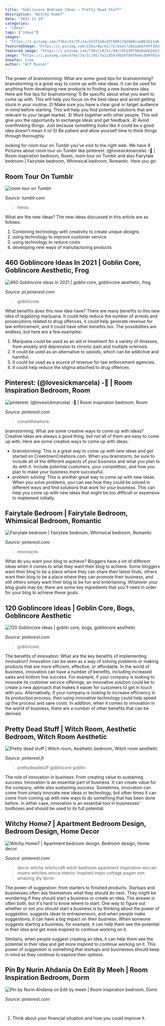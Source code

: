 ```yaml
---
title: "Goblincore Bedroom Ideas ~ Pretty Dead Stuff"
description: "Witchy home7"
date: "2022-11-29"
categories:
- "ideas"
tags: ["ideas"]
images:
- "https://i.pinimg.com/736x/43/3f/2a/433f2a8cd3f48917bb9d0caa061b11a8.jpg"
featuredImage: "https://i.pinimg.com/236x/0a/41/72/0a41728a1abb7e9f3dc8b95f40244972.jpg"
featured_image: "https://i.pinimg.com/736x/c0/52/49/c05249f50eba6624d13baa38b0b725ea.jpg"
image: "https://i.pinimg.com/474x/7a/1c/05/7a1c0547db5bf8df6e6cd99f6534a79b.jpg"
ShowToc: true
author: "Alf Russel"
---
```



The power of brainstorming: What are some good tips for brainstorming?
brainstorming is a great way to come up with new ideas. It can be used for anything from developing new products to finding a new business idea. Here are five tips for brainstorming: 1) Be specific about what you want to come up with. This will help you focus on the best ideas and avoid getting stuck in your routine. 2) Make sure you have a clear goal or target audience in mind before starting. This will help you find potential solutions that are relevant to your target market. 3) Work together with other people. This will give you the opportunity to exchange ideas and get feedback. 4) Avoid overthinking things. Just because something looks like it could be a good idea doesn’t mean it is! 5) Be patient and allow yourself time to think things through thoroughly.

	

		
looking for room tour on Tumblr you've visit to the right web. We have 8 Pictures about room tour on Tumblr like pinterest: (@lovesickmarcela) -🥢 | Room inspiration bedroom, Room, room tour on Tumblr and also Fairytale bedroom | Fairytale bedroom, Whimsical bedroom, Romantic. Here you go:
		
    
## Room Tour On Tumblr

<img loading=lazy src="https://66.media.tumblr.com/e1c4a46b0f082d3d55d8d6153bbed628/5c32af7a2a7ec9a1-d6/s640x960/0940b1f5fc79fb9bdf9564fd4fada7bb9a18cc05.jpg" onerror="this.onerror=null;this.src='https://tse2.mm.bing.net/th?id=OIP.8zZASjdzm3dfURpEVn0u9wHaFj&amp;pid=15.1';" alt="room tour on Tumblr">

_Source: tumblr.com_

>henlo. 

	

What are the new ideas?
The new ideas discussed in this article are as follows:
1. Combining technology with creativity to create unique designs 
2. using technology to improve customer service 
3. using technology to reduce costs 
4. developing new ways of manufacturing products 

    
## 460 Goblincore Ideas In 2021 | Goblin Core, Goblincore Aesthetic, Frog

<img loading=lazy src="https://i.pinimg.com/474x/7a/1c/05/7a1c0547db5bf8df6e6cd99f6534a79b.jpg" onerror="this.onerror=null;this.src='https://tse1.mm.bing.net/th?id=OIP.j79PXu_MB_AZ1iYXFh6haAAAAA&amp;pid=15.1';" alt="460 Goblincore ideas in 2021 | goblin core, goblincore aesthetic, frog">

_Source: pl.pinterest.com_

>goblincore. 

	

What benefits does this new idea have?
There are many benefits to this new idea of legalizing marijuana. It could help reduce the number of arrests and prosecutions related to drug offences, it could help generate revenue for law enforcement, and it could have other benefits too. The possibilities are endless, but here are a few examples: 
1. Marijuana could be used as an aid in treatment for a variety of illnesses, from anxiety and depression to chronic pain and multiple sclerosis. 
2. It could be used as an alternative to opioids, which can be addictive and harmful. 
3. It could be used as a source of revenue for law enforcement agencies. 
4. It could help reduce the stigma attached to drug offences.

    
## Pinterest: (@lovesickmarcela) -🥢 | Room Inspiration Bedroom, Room

<img loading=lazy src="https://i.pinimg.com/736x/9d/07/91/9d0791b5b45a653c6f6ac0305067380a.jpg" onerror="this.onerror=null;this.src='https://tse2.mm.bing.net/th?id=OIP.8nKI2kbhkJDmwPniRGXIYQHaL5&amp;pid=15.1';" alt="pinterest: (@lovesickmarcela) -🥢 | Room inspiration bedroom, Room">

_Source: pinterest.com_

>conanthewhore. 

	

brainstorming: What are some creative ways to come up with ideas?
Creative ideas are always a good thing, but not all of them are easy to come up with. Here are some creative ways to come up with ideas: 
- brainstorming: This is a great way to come up with new ideas and get started on CreektownCreations.com. When you brainstorm, be sure to include all of the different aspects of your business and what you plan to do with it. Include potential customers, your competition, and how you plan to make your business more successful.
- problem solving: This is another great way to come up with new ideas. When you solve problems, you can see how they could be solved in different ways and find solutions that work for your business. This can help you come up with new ideas that might be too difficult or expensive to implement initially.

    
## Fairytale Bedroom | Fairytale Bedroom, Whimsical Bedroom, Romantic

<img loading=lazy src="https://i.pinimg.com/originals/60/64/40/6064401778dd6c745f874c6d5fffb502.jpg" onerror="this.onerror=null;this.src='https://tse4.mm.bing.net/th?id=OIP.nOIoPGKDxnepO-MgrlR-jQHaJ4&amp;pid=15.1';" alt="Fairytale bedroom | Fairytale bedroom, Whimsical bedroom, Romantic">

_Source: pinterest.com_

>moonacre. 

	

What do you want your blog to achieve?
Bloggers have a lot of different ideas when it comes to what they want their blog to achieve. Some bloggers want their blog to be a place where they can share their latest finds, others want their blog to be a place where they can promote their business, and still others simply want their blog to be fun and entertaining. Whatever your blog goals may be, there are some key ingredients that you'll need in order for your blog to achieve these goals.

    
## 120 Goblincore Ideas | Goblin Core, Bogs, Goblincore Aesthetic

<img loading=lazy src="https://i.pinimg.com/236x/0a/41/72/0a41728a1abb7e9f3dc8b95f40244972.jpg" onerror="this.onerror=null;this.src='https://tse2.mm.bing.net/th?id=OIP.ySHivGTf-voXr5AwjiXKXQAAAA&amp;pid=15.1';" alt="120 Goblincore ideas | goblin core, bogs, goblincore aesthetic">

_Source: pinterest.com_

>goblincore. 

	

The benefits of innovation: What are the key benefits of implementing innovation?
Innovation can be seen as a way of solving problems or making products that are more efficient, effective, or affordable. In the world of business, innovation can have a number of benefits, including increased sales and bottom line success. For example, if your company is looking to innovate its customer service offerings, an innovative solution could be to create a new approach that makes it easier for customers to get in touch with you. Alternatively, if your company is looking to increase efficiency in its production process, then using innovative technology could help speed up the process and save costs. In addition, when it comes to innovation in the world of business, there are a number of other benefits that can be derived.

    
## Pretty Dead Stuff | Witch Room, Aesthetic Bedroom, Witch Room Aesthetic

<img loading=lazy src="https://i.pinimg.com/736x/a7/0f/f9/a70ff9d91dd89c9d8adf20fbed98eff7--room-goals-in-the-middle.jpg" onerror="this.onerror=null;this.src='https://tse2.mm.bing.net/th?id=OIP.rbpZvhFOaCi7u9AhDmnTHgHaJ4&amp;pid=15.1';" alt="Pretty dead stuff | Witch room, Aesthetic bedroom, Witch room aesthetic">

_Source: pinterest.fr_

>prettydeadstuff goblincore goblin. 

	

The role of innovation in business: From creating value to sustaining success.
Innovation is an essential part of business. It can create value for the company, while also sustaining success. Sometimes, innovation can come from simply innovate new ideas or technology, but other times it can come from coming up with new ways to do something that has been done before. In either case, innovation is an essential tool in businesses’ toolboxes and should be used to its full potential.

    
## Witchy Home7 | Apartment Bedroom Design, Bedroom Design, Home Decor

<img loading=lazy src="https://i.pinimg.com/736x/43/3f/2a/433f2a8cd3f48917bb9d0caa061b11a8.jpg" onerror="this.onerror=null;this.src='https://tse3.mm.bing.net/th?id=OIP.6Up2oWASn3CaffcGPMEQ8QHaJ4&amp;pid=15.1';" alt="Witchy Home7 | Apartment bedroom design, Bedroom design, Home decor">

_Source: pinterest.com_

>decor witchy witchcraft witch bedroom apartment inspiration wiccan rooms witches wicca interior inspired inspo cottage pagan von amazing diy dorm. 

	

The power of suggestion: from starters to finished products.
Startups and businesses often ask themselves what they should do next. They might be wondering if they should start a business or create an idea. The answer is often both, but it's hard to know where to start. One way to figure out whether or not you should start a business is by thinking about the power of suggestion. 
 suggests ideas to entrepreneurs, and when people make suggestions, it can have a big impact on their business. When someone suggests starting a business, for example, it can help them see the potential in their idea and get more inspired to continue working on it. 

Similarly, when people suggest creating an idea, it can help them see the potential in their idea and get more inspired to continue working on it. This power of suggestion is something that startups and businesses should keep in mind as they continue to explore their options.

    
## Pin By Nurin Ahdania On Edit By Meeh | Room Inspiration Bedroom, Dorm

<img loading=lazy src="https://i.pinimg.com/736x/c0/52/49/c05249f50eba6624d13baa38b0b725ea.jpg" onerror="this.onerror=null;this.src='https://tse2.mm.bing.net/th?id=OIP.HoTKSs-yRfrc6fJFZzNaiwHaLH&amp;pid=15.1';" alt="Pin by Nurin Ahdania on Edit by meeh | Room inspiration bedroom, Dorm">

_Source: pinterest.com_

>. 

	

2. Think about your financial situation and how you could improve it.

